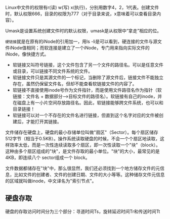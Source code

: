 Linux中文件的权限有r(读) w(写) x(执行)，分别用数字4，2，1代表。创建文件时，默认权限666，目录的权限为777（对于目录来说，x意味着可以查看目录内容）。

Umask是设置系统创建文件时的默认权限，umask是从权限中“拿走”相应的位。

`硬链接`就是在原有的iNode的引用加一，用ls -li是可以看到，硬连接的文件与源文件iNode值相同；而软连接是建立了一个iNode，专门用来指向实际文件的iNode，像快捷方式。

* 软链接又叫符号链接，这个文件包含了另一个文件的路径名。可以是任意文件或目录，可以链接不同文件系统的文件。
* 软链接文件只是其源文件的一个标记，当删除了源文件后，链接文件不能独立存在，虽然仍保留文件名，但却不能查看软链接文件的内容了。
* 软链接不直接使用inode号作为文件指针，而是使用文件路径名作为指针（软链接：文件名 + 数据部分-->目标文件的路径名）。软链接有自己的inode，并在磁盘上有一小片空间存放路径名。因此，软链接能够跨文件系统，也可以和目录链接！
* 软链接可以对一个不存在的文件名进行链接，但直到这个名字对应的文件被创建后，才能打开其链接。

文件储存在硬盘上，硬盘的最小存储单位叫做"扇区"（Sector）。每个扇区储存512字节（相当于0.5KB）。操作系统读取硬盘的时候，不会一个个扇区地读取，这样效率太低，而是一次性连续读取多个扇区，即一次性读取一个"块"（block）。这种由多个扇区组成的"块"，是文件存取的最小单位。"块"的大小，最常见的是4KB，即连续八个 sector组成一个 block。

文件数据都储存在"块"中，那么很显然，我们还必须找到一个地方储存文件的元信息，比如文件的创建者、文件的创建日期、文件的大小等等。这种储存文件元信息的区域就叫做inode，中文译名为"索引节点"。

## 硬盘存取

硬盘的存取访问时间分为三个部分：寻道时间Ts，旋转延迟时间Tr和传送时间Tt


